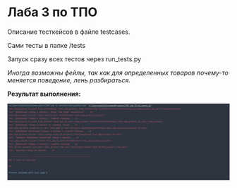 # Лаба 3 по ТПО

Описание тесткейсов в файле testcases.

Сами тесты в папке /tests

Запуск сразу всех тестов через run_tests.py

_Иногда возможны фейлы, так как для определенных товаров почему-то меняется поведение, лень разбираться._

**Результат выполнения:**

![](.\img.png)
